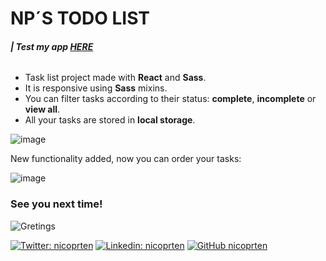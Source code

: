 <h1>NP´S TODO LIST</h1>

<h6><b>| Test my app <a href='https://np-s-todo-list.vercel.app/' target='_blank'>HERE</a></b></h6>

<ul>
  <li>Task list project made with <b>React</b> and <b>Sass</b>.</li>
  <li>It is responsive using <b>Sass</b> mixins.</li>
  <li>You can filter tasks according to their status: <b>complete</b>, <b>incomplete</b> or <b>view all</b>.</li>
  <li>All your tasks are stored in <b>local storage</b>.</li>
</ul>

![image](https://user-images.githubusercontent.com/41525219/169433216-e90aed11-b8b2-40b2-9db5-9dd2db69f3a7.png)

<p>New functionality added, now you can order your tasks:</p>

![image](https://user-images.githubusercontent.com/41525219/170150634-49375d7c-3062-4235-a81b-63844f04011e.png)

<h3>See you next time!</h3>

![Gretings](https://media2.giphy.com/media/m0zlbnvpT1t04/giphy.gif?cid=ecf05e47eos18vhzcoykj2iuyaos1x05598xkekzixnem3ky&rid=giphy.gif&ct=g)

[![Twitter: nicoprten](https://img.shields.io/twitter/follow/nikprten?style=social)](https://twitter.com/nikprten)
[![Linkedin: nicoprten](https://img.shields.io/badge/-nicoprten-blue?style=flat-square&logo=Linkedin&logoColor=white&link=https://www.linkedin.com/in/nicoprten/)](https://www.linkedin.com/in/nicoprten/)
[![GitHub nicoprten](https://img.shields.io/github/followers/nicoprten?label=follow&style=social)](https://github.com/nicoprten)  
